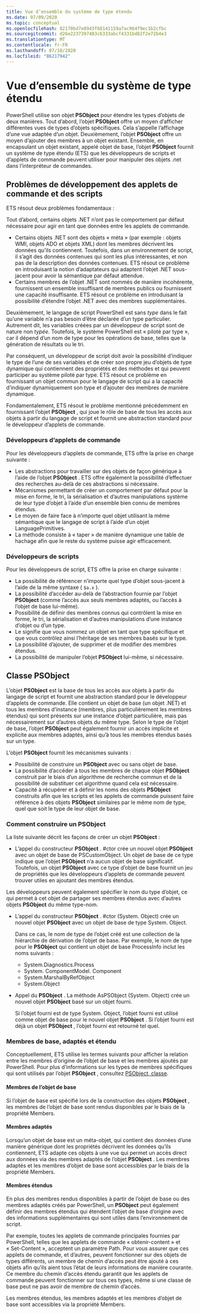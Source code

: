 ```yaml
---
title: Vue d’ensemble du système de type étendu
ms.date: 07/09/2020
ms.topic: conceptual
ms.openlocfilehash: 82170bd7e8943f68141159a7ac964f9ec1b2cfbc
ms.sourcegitcommit: d26e2237397483c6333abcf4331bd82f2e72b4e3
ms.translationtype: MT
ms.contentlocale: fr-FR
ms.lasthandoff: 07/10/2020
ms.locfileid: "86217942"
---
```

# <a name="extended-type-system-overview"></a>Vue d’ensemble du système de type étendu

PowerShell utilise son objet **PSObject** pour étendre les types d’objets de deux manières. Tout d’abord, l’objet **PSObject** offre un moyen d’afficher différentes vues de types d’objets spécifiques. Cela s’appelle l’affichage d’une vue adaptée d’un objet. Deuxièmement, l’objet **PSObject** offre un moyen d’ajouter des membres à un objet existant. Ensemble, en encapsulant un objet existant, appelé objet de base, l’objet **PSObject** fournit un système de type étendu (ETS) que les développeurs de scripts et d’applets de commande peuvent utiliser pour manipuler des objets .net dans l’interpréteur de commandes.

## <a name="cmdlet-and-script-development-issues"></a>Problèmes de développement des applets de commande et des scripts

ETS résout deux problèmes fondamentaux :

Tout d’abord, certains objets .NET n’ont pas le comportement par défaut nécessaire pour agir en tant que données entre les applets de commande.

- Certains objets .NET sont des objets « méta » (par exemple : objets WMI, objets ADO et objets XML) dont les membres décrivent les données qu’ils contiennent. Toutefois, dans un environnement de script, il s’agit des données contenues qui sont les plus intéressantes, et non pas de la description des données contenues. ETS résout ce problème en introduisant la notion d’adaptateurs qui adaptent l’objet .NET sous-jacent pour avoir la sémantique par défaut attendue.
- Certains membres de l’objet .NET sont nommés de manière incohérente, fournissent un ensemble insuffisant de membres publics ou fournissent une capacité insuffisante. ETS résout ce problème en introduisant la possibilité d’étendre l’objet .NET avec des membres supplémentaires.

Deuxièmement, le langage de script PowerShell est sans _type_ dans le fait qu’une variable n’a pas besoin d’être déclarée d’un type particulier. Autrement dit, les variables créées par un développeur de script sont de nature non _typée_. Toutefois, le système PowerShell est « piloté par type », car il dépend d’un nom de type pour les opérations de base, telles que la génération de résultats ou le tri.

Par conséquent, un développeur de script doit avoir la possibilité d’indiquer le type de l’une de ses variables et de créer son propre jeu d’objets de type dynamique qui contiennent des propriétés et des méthodes et qui peuvent participer au système piloté par type. ETS résout ce problème en fournissant un objet commun pour le langage de script qui a la capacité d’indiquer dynamiquement son type et d’ajouter des membres de manière dynamique.

Fondamentalement, ETS résout le problème mentionné précédemment en fournissant l’objet **PSObject** , qui joue le rôle de base de tous les accès aux objets à partir du langage de script et fournit une abstraction standard pour le développeur d’applets de commande.

### <a name="cmdlet-developers"></a>Développeurs d’applets de commande

Pour les développeurs d’applets de commande, ETS offre la prise en charge suivante :

- Les abstractions pour travailler sur des objets de façon générique à l’aide de l’objet **PSObject** . ETS offre également la possibilité d’effectuer des recherches au-delà de ces abstractions si nécessaire.
- Mécanismes permettant de créer un comportement par défaut pour la mise en forme, le tri, la sérialisation et d’autres manipulations système de leur type d’objet à l’aide d’un ensemble bien connu de membres étendus.
- Le moyen de faire face à n’importe quel objet utilisant la même sémantique que le langage de script à l’aide d’un objet LanguagePrimitives.
- La méthode consiste à « taper » de manière dynamique une table de hachage afin que le reste du système puisse agir efficacement.

### <a name="script-developers"></a>Développeurs de scripts

Pour les développeurs de script, ETS offre la prise en charge suivante :

- La possibilité de référencer n’importe quel type d’objet sous-jacent à l’aide de la même syntaxe ( `$a.x` ).
- La possibilité d’accéder au-delà de l’abstraction fournie par l’objet **PSObject** (comme l’accès aux seuls membres adaptés, ou l’accès à l’objet de base lui-même).
- Possibilité de définir des membres connus qui contrôlent la mise en forme, le tri, la sérialisation et d’autres manipulations d’une instance d’objet ou d’un type.
- Le signifie que vous nommez un objet en tant que type spécifique et que vous contrôlez ainsi l’héritage de ses membres basés sur le type.
- La possibilité d’ajouter, de supprimer et de modifier des membres étendus.
- La possibilité de manipuler l’objet **PSObject** lui-même, si nécessaire.

## <a name="the-psobject-class"></a>Classe PSObject

L’objet **PSObject** est la base de tous les accès aux objets à partir du langage de script et fournit une abstraction standard pour le développeur d’applets de commande. Elle contient un objet de base (un objet .NET) et tous les membres d’instance (membres, plus particulièrement les membres étendus) qui sont présents sur une instance d’objet particulière, mais pas nécessairement sur d’autres objets du même type. Selon le type de l’objet de base, l’objet **PSObject** peut également fournir un accès implicite et explicite aux membres adaptés, ainsi qu’à tous les membres étendus basés sur un type.

L’objet **PSObject** fournit les mécanismes suivants :

- Possibilité de construire un **PSObject** avec ou sans objet de base.
- La possibilité d’accéder à tous les membres de chaque objet **PSObject** construit par le biais d’un algorithme de recherche commun et de la possibilité de substituer cet algorithme quand cela est nécessaire.
- Capacité à récupérer et à définir les noms des objets **PSObject** construits afin que les scripts et les applets de commande puissent faire référence à des objets **PSObject** similaires par le même nom de type, quel que soit le type de leur objet de base.

### <a name="how-to-construct-a-psobject"></a>Comment construire un PSObject

La liste suivante décrit les façons de créer un objet **PSObject** :

- L’appel du constructeur **PSObject** . #ctor crée un nouvel objet **PSObject** avec un objet de base de PSCustomObject. Un objet de base de ce type indique que l’objet **PSObject** n’a aucun objet de base significatif. Toutefois, un objet **PSObject** avec ce type d’objet de base fournit un jeu de propriétés que les développeurs d’applets de commande peuvent trouver utiles en ajoutant des membres étendus.

Les développeurs peuvent également spécifier le nom du type d’objet, ce qui permet à cet objet de partager ses membres étendus avec d’autres objets **PSObject** du même type-nom.

- L’appel du constructeur **PSObject** . #ctor (System. Object) crée un nouvel objet **PSObject** avec un objet de base de type System. Object.

  Dans ce cas, le nom de type de l’objet créé est une collection de la hiérarchie de dérivation de l’objet de base. Par exemple, le nom de type pour le **PSObject** qui contient un objet de base ProcessInfo inclut les noms suivants :

  - System.Diagnostics.Process
  - System. ComponentModel. Component
  - System.MarshalByRefObject
  - System.Object

- Appel du **PSObject** . La méthode AsPSObject (System. Object) crée un nouvel objet **PSObject** basé sur un objet fourni.

  Si l’objet fourni est de type System. Object, l’objet fourni est utilisé comme objet de base pour le nouvel objet **PSObject** . Si l’objet fourni est déjà un objet **PSObject** , l’objet fourni est retourné tel quel.

### <a name="base-adapted-and-extended-members"></a>Membres de base, adaptés et étendu

Conceptuellement, ETS utilise les termes suivants pour afficher la relation entre les membres d’origine de l’objet de base et les membres ajoutés par PowerShell. Pour plus d’informations sur les types de membres spécifiques qui sont utilisés par l’objet **PSObject** , consultez [PSObject, classe](/dotnet/api/system.management.automation.psobject).

#### <a name="base-object-members"></a>Membres de l’objet de base

Si l’objet de base est spécifié lors de la construction des objets **PSObject** , les membres de l’objet de base sont rendus disponibles par le biais de la propriété Members.

#### <a name="adapted-members"></a>Membres adaptés

Lorsqu’un objet de base est un méta-objet, qui contient des données d’une manière générique dont les propriétés décrivent les données qu’ils contiennent, ETS adapte ces objets à une vue qui permet un accès direct aux données via des membres adaptés de l’objet **PSObject** . Les membres adaptés et les membres d’objet de base sont accessibles par le biais de la propriété Members.

#### <a name="extended-members"></a>Membres étendus

En plus des membres rendus disponibles à partir de l’objet de base ou des membres adaptés créés par PowerShell, un **PSObject** peut également définir des membres étendus qui étendent l’objet de base d’origine avec des informations supplémentaires qui sont utiles dans l’environnement de script.

Par exemple, toutes les applets de commande principales fournies par PowerShell, telles que les applets de commande « obtenir-content » et « Set-Content », acceptent un paramètre Path. Pour vous assurer que ces applets de commande, et d’autres, peuvent fonctionner sur des objets de types différents, un membre de chemin d’accès peut être ajouté à ces objets afin qu’ils aient tous l’état de leurs informations de manière courante. Ce membre du chemin d’accès étendu garantit que les applets de commande peuvent fonctionner sur tous ces types, même si une classe de base peut ne pas avoir de membre de chemin d’accès.

Les membres étendus, les membres adaptés et les membres d’objet de base sont accessibles via la propriété Members.
